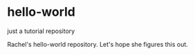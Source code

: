 # hello-world
just a tutorial repository

Rachel's hello-world repository. Let's hope she figures this out. 
